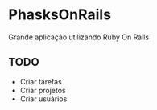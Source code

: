 # PhasksOnRails

Grande aplicação utilizando Ruby On Rails

## TODO

* Criar tarefas
* Criar projetos
* Criar usuários

